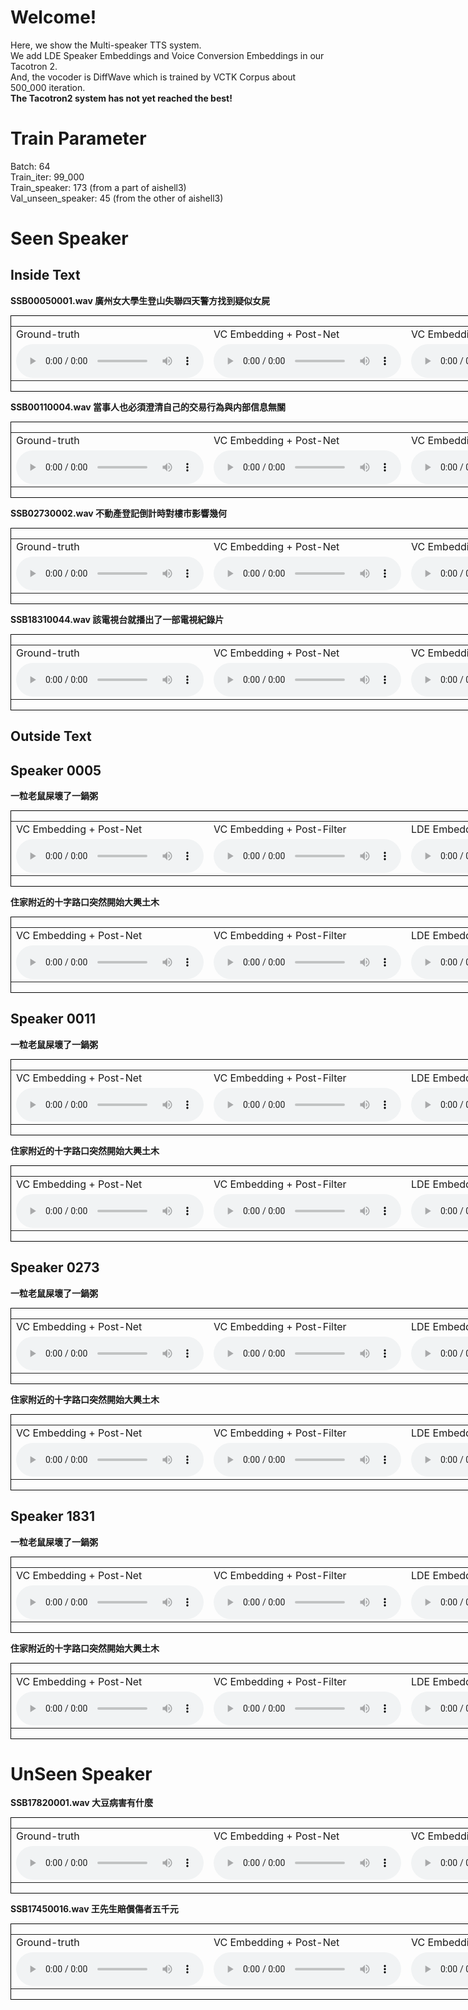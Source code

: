 # Welcome!

Here, we show the Multi-speaker TTS system.<br>
We add LDE Speaker Embeddings and Voice Conversion Embeddings in our Tacotron 2.<br>
And, the vocoder is DiffWave which is trained by VCTK Corpus about 500_000 iteration.
<br>
<b>The Tacotron2 system has not yet reached the best! </b>

# Train Parameter
Batch: 64
<br>
Train_iter: 99_000
<br>
Train_speaker: 173 (from a part of aishell3)
<br>
Val_unseen_speaker: 45 (from the other of aishell3)
<br>

# Seen Speaker
## Inside Text

<b>SSB00050001.wav 廣州女大學生登山失聯四天警方找到疑似女屍</b>
<div style="border:1px black solid;width:1202px;">
    <table>
        <tr>
            <td> Ground-truth</td>
            <td> VC Embedding + Post-Net</td>
            <td> VC Embedding + Post-Filter</td>
            <td> LDE Embedding + Post-Net</td>
            <td> LDE Embedding + Post-Filter</td>
        </tr>
        <tr>
            <td>        
                <audio controls>
                    <source src="audio/SSB00050001.wav" type="audio/wav">
                </audio>
            </td>
            <td>
                <audio controls>
                    <source src="audio/vc/vc_廣州女大學生登山失聯四天警方找到疑似女屍.wav" type="audio/wav">
                </audio> 
            </td>
            <td>
                <audio controls>
                    <source src="audio/vc/vc_post_filter_廣州女大學生登山失聯四天警方找到疑似女屍.wav" type="audio/wav">
                </audio> 
            </td>
            <td>
                <audio controls>
                    <source src="audio/lde/lde_廣州女大學生登山失聯四天警方找到疑似女屍.wav" type="audio/wav">
                </audio>
            </td>
            <td>
                <audio controls>
                    <source src="audio/lde/lde_post_filter_廣州女大學生登山失聯四天警方找到疑似女屍.wav" type="audio/wav">
                </audio>
            </td>
        </tr>
    </table>
</div>

<b>SSB00110004.wav 當事人也必須澄清自己的交易行為與内部信息無關</b>
<div style="border:1px black solid;width:1202px;">
    <table>
        <tr>
            <td> Ground-truth</td>
            <td> VC Embedding + Post-Net</td>
            <td> VC Embedding + Post-Filter</td>
            <td> LDE Embedding + Post-Net</td>
            <td> LDE Embedding + Post-Filter</td>
        </tr>
        <tr>
            <td>
                <audio controls>
                    <source src="audio/SSB00110004.wav" type="audio/wav">
                </audio>
            </td>
            <td>
                <audio controls>
                    <source src="audio/vc/vc_當事人也必須澄清自己的交易行為與內部信息無關.wav" type="audio/wav">
                </audio> 
            </td>
            <td>
                <audio controls>
                    <source src="audio/vc/vc_post_filter_當事人也必須澄清自己的交易行為與內部信息無關.wav" type="audio/wav">
                </audio> 
            </td>
            <td>
                <audio controls>
                    <source src="audio/lde/lde_當事人也必須澄清自己的交易行為與內部信息無關.wav" type="audio/wav">
                </audio> 
            </td>
            <td>
                <audio controls>
                    <source src="audio/lde/lde_post_filter_當事人也必須澄清自己的交易行為與內部信息無關.wav" type="audio/wav">
                </audio> 
            </td>
        </tr>
    </table>
</div>

<b>SSB02730002.wav 不動產登記倒計時對樓市影響幾何</b>
<div style="border:1px black solid;width:1202px;">
    <table>
        <tr>
            <td> Ground-truth</td>
            <td> VC Embedding + Post-Net</td>
            <td> VC Embedding + Post-Filter</td>
            <td> LDE Embedding + Post-Net</td>
            <td> LDE Embedding + Post-Filter</td>
        </tr>
        <tr>
            <td>
                <audio controls>
                    <source src="audio/SSB02730002.wav" type="audio/wav">
                </audio>
            </td>
            <td>
                <audio controls>
                    <source src="audio/vc/vc_不動產登記倒計時對樓市影響幾何.wav" type="audio/wav">
                </audio> 
            </td>
            <td>
                <audio controls>
                    <source src="audio/vc/vc_post_filter_不動產登記倒計時對樓市影響幾何.wav" type="audio/wav">
                </audio>
            </td>
            <td>
                <audio controls>
                    <source src="audio/lde/lde_不動產登記倒計時對樓市影響幾何.wav" type="audio/wav">
                </audio> 
            </td>
            <td>
                <audio controls>
                    <source src="audio/lde/lde_post_filter_不動產登記倒計時對樓市影響幾何.wav" type="audio/wav">
                </audio>
            </td>
        </tr>
    </table>
</div>

<b>SSB18310044.wav 該電視台就播出了一部電視紀錄片</b>
<div style="border:1px black solid;width:1202px;">
    <table>
        <tr>
            <td> Ground-truth</td>
            <td> VC Embedding + Post-Net</td>
            <td> VC Embedding + Post-Filter</td>
            <td> LDE Embedding + Post-Net</td>
            <td> LDE Embedding + Post-Filter</td>
        </tr>
        <tr>
            <td>
                <audio controls>
                    <source src="audio/SSB18310044.wav" type="audio/wav">
                </audio>
            </td>
            <td>
                <audio controls>
                    <source src="audio/vc/vc_該電視台就播出了一部電視紀錄片.wav" type="audio/wav">
                </audio> 
            </td>
            <td>
                <audio controls>
                    <source src="audio/vc/vc_post_filter_該電視台就播出了一部電視紀錄片.wav" type="audio/wav">
                </audio>
            </td>
            <td>
                <audio controls>
                    <source src="audio/lde/lde_該電視台就播出了一部電視紀錄片.wav" type="audio/wav">
                </audio> 
            </td>
            <td>
                <audio controls>
                    <source src="audio/lde/lde_post_filter_該電視台就播出了一部電視紀錄片.wav" type="audio/wav">
                </audio>
            </td>
        </tr>
    </table>
</div>


## Outside Text
## Speaker 0005
<b>一粒老鼠屎壞了一鍋粥</b>
<div style="border:1px black solid;width:1202px;">
    <table>
        <tr>
            <td> VC Embedding + Post-Net</td>
            <td> VC Embedding + Post-Filter</td>
            <td> LDE Embedding + Post-Net</td>
            <td> LDE Embedding + Post-Filter</td>
        </tr>
        <tr>
            <td>
                <audio controls>
                    <source src="audio/vc/vc_5_一粒老鼠屎壞了一鍋粥.wav" type="audio/wav">
                </audio> 
            </td>
            <td>
                <audio controls>
                    <source src="audio/vc/vc_post_filter_5_一粒老鼠屎壞了一鍋粥.wav" type="audio/wav">
                </audio>
            </td>
            <td>
                <audio controls>
                    <source src="audio/lde/lde_5_一粒老鼠屎壞了一鍋粥.wav" type="audio/wav">
                </audio> 
            </td>
            <td>
                <audio controls>
                    <source src="audio/lde/lde_5_post_filter_一粒老鼠屎壞了一鍋粥.wav" type="audio/wav">
                </audio>
            </td>
        </tr>
    </table>
</div>

<b>住家附近的十字路口突然開始大興土木</b>
<div style="border:1px black solid;width:1202px;">
    <table>
        <tr>
            <td> VC Embedding + Post-Net</td>
            <td> VC Embedding + Post-Filter</td>
            <td> LDE Embedding + Post-Net</td>
            <td> LDE Embedding + Post-Filter</td>
        </tr>
        <tr>
            <td>
                <audio controls>
                    <source src="audio/vc/vc_5_住家附近的十字路口突然開始大興土木.wav" type="audio/wav">
                </audio> 
            </td>
            <td>
                <audio controls>
                    <source src="audio/vc/vc_post_filter_5_住家附近的十字路口突然開始大興土木.wav" type="audio/wav">
                </audio>
            </td>
            <td>
                <audio controls>
                    <source src="audio/lde/lde_5_住家附近的十字路口突然開始大興土木.wav" type="audio/wav">
                </audio> 
            </td>
            <td>
                <audio controls>
                    <source src="audio/lde/lde_5_post_filter_住家附近的十字路口突然開始大興土木.wav" type="audio/wav">
                </audio>
            </td>
        </tr>
    </table>
</div>

## Speaker 0011
<b>一粒老鼠屎壞了一鍋粥</b>
<div style="border:1px black solid;width:1202px;">
    <table>
        <tr>
            <td> VC Embedding + Post-Net</td>
            <td> VC Embedding + Post-Filter</td>
            <td> LDE Embedding + Post-Net</td>
            <td> LDE Embedding + Post-Filter</td>
        </tr>
        <tr>
            <td>
                <audio controls>
                    <source src="audio/vc/vc_11_一粒老鼠屎壞了一鍋粥.wav" type="audio/wav">
                </audio> 
            </td>
            <td>
                <audio controls>
                    <source src="audio/vc/vc_post_filter_11_一粒老鼠屎壞了一鍋粥.wav" type="audio/wav">
                </audio>
            </td>
            <td>
                <audio controls>
                    <source src="audio/lde/lde_11_一粒老鼠屎壞了一鍋粥.wav" type="audio/wav">
                </audio> 
            </td>
            <td>
                <audio controls>
                    <source src="audio/lde/lde_11_post_filter_一粒老鼠屎壞了一鍋粥.wav" type="audio/wav">
                </audio>
            </td>
        </tr>
    </table>
</div>

<b>住家附近的十字路口突然開始大興土木</b>
<div style="border:1px black solid;width:1202px;">
    <table>
        <tr>
            <td> VC Embedding + Post-Net</td>
            <td> VC Embedding + Post-Filter</td>
            <td> LDE Embedding + Post-Net</td>
            <td> LDE Embedding + Post-Filter</td>
        </tr>
        <tr>
            <td>
                <audio controls>
                    <source src="audio/vc/vc_11_住家附近的十字路口突然開始大興土木.wav" type="audio/wav">
                </audio> 
            </td>
            <td>
                <audio controls>
                    <source src="audio/vc/vc_post_filter_11_住家附近的十字路口突然開始大興土木.wav" type="audio/wav">
                </audio>
            </td>
            <td>
                <audio controls>
                    <source src="audio/lde/lde_11_住家附近的十字路口突然開始大興土木.wav" type="audio/wav">
                </audio> 
            </td>
            <td>
                <audio controls>
                    <source src="audio/lde/lde_post_filter_11_住家附近的十字路口突然開始大興土木.wav" type="audio/wav">
                </audio>
            </td>
        </tr>
    </table>
</div>

## Speaker 0273
<b>一粒老鼠屎壞了一鍋粥</b>
<div style="border:1px black solid;width:1202px;">
    <table>
        <tr>
            <td> VC Embedding + Post-Net</td>
            <td> VC Embedding + Post-Filter</td>
            <td> LDE Embedding + Post-Net</td>
            <td> LDE Embedding + Post-Filter</td>
        </tr>
        <tr>
            <td>
                <audio controls>
                    <source src="audio/vc/vc_273_一粒老鼠屎壞了一鍋粥.wav" type="audio/wav">
                </audio> 
            </td>
            <td>
                <audio controls>
                    <source src="audio/vc/vc_post_filter_273_一粒老鼠屎壞了一鍋粥.wav" type="audio/wav">
                </audio>
            </td>
            <td>
                <audio controls>
                    <source src="audio/lde/lde_273_一粒老鼠屎壞了一鍋粥.wav" type="audio/wav">
                </audio> 
            </td>
            <td>
                <audio controls>
                    <source src="audio/lde/lde_post_filter_273_一粒老鼠屎壞了一鍋粥.wav" type="audio/wav">
                </audio>
            </td>
        </tr>
    </table>
</div>

<b>住家附近的十字路口突然開始大興土木</b>
<div style="border:1px black solid;width:1202px;">
    <table>
        <tr>
            <td> VC Embedding + Post-Net</td>
            <td> VC Embedding + Post-Filter</td>
            <td> LDE Embedding + Post-Net</td>
            <td> LDE Embedding + Post-Filter</td>
        </tr>
        <tr>
            <td>
                <audio controls>
                    <source src="audio/vc/vc_273_住家附近的十字路口突然開始大興土木.wav" type="audio/wav">
                </audio> 
            </td>
            <td>
                <audio controls>
                    <source src="audio/vc/vc_post_filter_273_住家附近的十字路口突然開始大興土木.wav" type="audio/wav">
                </audio>
            </td>
            <td>
                <audio controls>
                    <source src="audio/lde/lde_273_住家附近的十字路口突然開始大興土木.wav" type="audio/wav">
                </audio> 
            </td>
            <td>
                <audio controls>
                    <source src="audio/lde/lde_post_filter_273_住家附近的十字路口突然開始大興土木.wav" type="audio/wav">
                </audio>
            </td>
        </tr>
    </table>
</div>

## Speaker 1831
<b>一粒老鼠屎壞了一鍋粥</b>
<div style="border:1px black solid;width:1202px;">
    <table>
        <tr>
            <td> VC Embedding + Post-Net</td>
            <td> VC Embedding + Post-Filter</td>
            <td> LDE Embedding + Post-Net</td>
            <td> LDE Embedding + Post-Filter</td>
        </tr>
        <tr>
            <td>
                <audio controls>
                    <source src="audio/vc/vc_1831_一粒老鼠屎壞了一鍋粥.wav" type="audio/wav">
                </audio> 
            </td>
            <td>
                <audio controls>
                    <source src="audio/vc/vc_post_filter_1831_一粒老鼠屎壞了一鍋粥.wav" type="audio/wav">
                </audio>
            </td>
            <td>
                <audio controls>
                    <source src="audio/lde/lde_1831_一粒老鼠屎壞了一鍋粥.wav" type="audio/wav">
                </audio> 
            </td>
            <td>
                <audio controls>
                    <source src="audio/lde/lde_post_filter_1831_一粒老鼠屎壞了一鍋粥.wav" type="audio/wav">
                </audio>
            </td>
        </tr>
    </table>
</div>

<b>住家附近的十字路口突然開始大興土木</b>
<div style="border:1px black solid;width:1202px;">
    <table>
        <tr>
            <td> VC Embedding + Post-Net</td>
            <td> VC Embedding + Post-Filter</td>
            <td> LDE Embedding + Post-Net</td>
            <td> LDE Embedding + Post-Filter</td>
        </tr>
        <tr>
            <td>
                <audio controls>
                    <source src="audio/vc/vc_1831_住家附近的十字路口突然開始大興土木.wav" type="audio/wav">
                </audio> 
            </td>
            <td>
                <audio controls>
                    <source src="audio/vc/vc_post_filter_1831_住家附近的十字路口突然開始大興土木.wav" type="audio/wav">
                </audio>
            </td>
            <td>
                <audio controls>
                    <source src="audio/lde/lde_1831_住家附近的十字路口突然開始大興土木.wav" type="audio/wav">
                </audio> 
            </td>
            <td>
                <audio controls>
                    <source src="audio/lde/lde_post_filter_1831_住家附近的十字路口突然開始大興土木.wav" type="audio/wav">
                </audio>
            </td>
        </tr>
    </table>
</div>


# UnSeen Speaker

<b>SSB17820001.wav 大豆病害有什麼</b>
<div style="border:1px black solid;width:1202px;">
    <table>
        <tr>
            <td> Ground-truth</td>
            <td> VC Embedding + Post-Net</td>
            <td> VC Embedding + Post-Filter</td>
            <td> LDE Embedding + Post-Net</td>
            <td> LDE Embedding + Post-Filter</td>
        </tr>
        <tr>
            <td>        
                <audio controls>
                    <source src="audio/SSB17820001.wav" type="audio/wav">
                </audio>
            </td>
            <td>
                <audio controls>
                    <source src="audio/vc/vc_大豆病害有什麼.wav" type="audio/wav">
                </audio> 
            </td>
            <td>
                <audio controls>
                    <source src="audio/vc/vc_post_filter_大豆病害有什麼.wav" type="audio/wav">
                </audio>
            </td>
            <td>
                <audio controls>
                    <source src="audio/lde/lde_大豆病害有什麼.wav" type="audio/wav">
                </audio> 
            </td>
            <td>
                <audio controls>
                    <source src="audio/lde/lde_post_filter_大豆病害有什麼.wav" type="audio/wav">
                </audio>
            </td>
        </tr>
    </table>
</div>

<b>SSB17450016.wav 王先生賠償傷者五千元</b>
<div style="border:1px black solid;width:1202px;">
    <table>
        <tr>
            <td> Ground-truth</td>
            <td> VC Embedding + Post-Net</td>
            <td> VC Embedding + Post-Filter</td>
            <td> LDE Embedding + Post-Net</td>
            <td> LDE Embedding + Post-Filter</td>
        </tr>
        <tr>
            <td>
                <audio controls>
                    <source src="audio/SSB17450016.wav" type="audio/wav">
                </audio>
            </td>
            <td>
                <audio controls>
                    <source src="audio/vc/vc_王先生賠償傷者五千元.wav" type="audio/wav">
                </audio> 
            </td>
            <td>
                <audio controls>
                    <source src="audio/vc/vc_post_filter_王先生賠償傷者五千元.wav" type="audio/wav">
                </audio>
            </td>
            <td>
                <audio controls>
                    <source src="audio/lde/lde_王先生賠償傷者五千元.wav" type="audio/wav">
                </audio> 
            </td>
            <td>
                <audio controls>
                    <source src="audio/lde/lde_post_filter_王先生賠償傷者五千元.wav" type="audio/wav">
                </audio>
            </td>
        </tr>
    </table>
</div>
